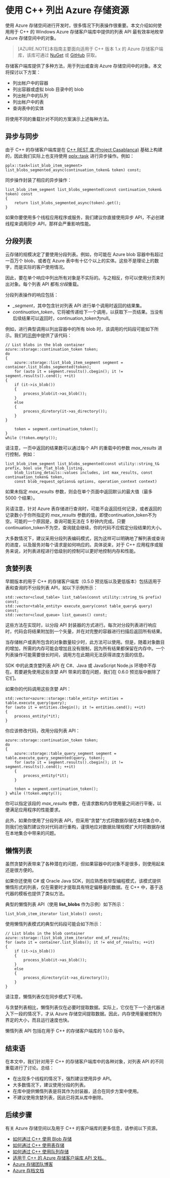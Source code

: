 <properties 
    pageTitle="使用用于 C++ 的 Windows Azure 存储客户端库列出 Azure 存储资源 | Windows Azure" 
    description="了解如何在用于 C++ 的 Windows Azure 存储客户端库中使用列表 API 来枚举容器、blob、队列、表和实体。" 
    documentationCenter=".net" 
    services="storage"
    authors="tamram" 
    manager="carolz" 
    editor=""/>
<tags 
    ms.service="storage" 
    ms.date="09/23/2015" 
    wacn.date="11/02/2015"/>

# 使用 C++ 列出 Azure 存储资源

使用 Azure 存储空间进行开发时，很多情况下列表操作很重要。本文介绍如何使用用于 C++ 的 Windows Azure 存储客户端库中提供的列表 API 最有效率地枚举 Azure 存储空间中的对象。

>[AZURE.NOTE]本指南主要面向适用于 C++ 版本 1.x 的 Azure 存储客户端库，该库可通过 [NuGet](http://www.nuget.org/packages/wastorage) 或 [GitHub](https://github.com/Azure/azure-storage-cpp) 获取。

存储客户端库提供了多种方法，用于列出或查询 Azure 存储空间中的对象。本文将探讨以下方案：

-	列出帐户中的容器
-	列出容器或虚拟 blob 目录中的 blob
-	列出帐户中的队列
-	列出帐户中的表
-	查询表中的实体

将使用不同的重载针对不同的方案演示上述每种方法。

## 异步与同步

由于 C++ 的存储客户端库是在 [C++ REST 库 (Project Casablanca)](http://casablanca.codeplex.com/) 基础上构建的，因此我们实际上也支持使用 [pplx::task](http://microsoft.github.io/cpprestsdk/classpplx_1_1task.html) 进行异步操作。例如：

	pplx::task<list_blob_item_segment> list_blobs_segmented_async(continuation_token& token) const;

同步操作封装了相应的异步操作：

	list_blob_item_segment list_blobs_segmented(const continuation_token& token) const
	{
	    return list_blobs_segmented_async(token).get();
	}

如果你要使用多个线程应用程序或服务，我们建议你直接使用异步 API，不必创建线程来调用同步 API，那样会严重影响性能。

## 分段列表

云存储的规模决定了要使用分段列表。例如，你可能在 Azure blob 容器中有超过一百万个 blob，或者在 Azure 表中有十亿个以上的实体。这些不是理论上的数字，而是实际的客户使用情况。

因此，要在单个响应中列出所有对象是不实际的。与之相反，你可以使用分页来列出对象。每个列表 API 都有*分段*重载。

分段列表操作的响应包括：

-	<i>_segment</i>，其中包含针对列表 API 进行单个调用时返回的结果集。 
-	*continuation_token*，它将被传递给下一个调用，以获取下一页结果。当没有后续结果可以返回时，continuation_token为null。

例如，进行典型调用以列出容器中的所有 blob 时，该调用的代码段可能如下所示。我们的[示例](https://github.com/Azure/azure-storage-cpp/blob/master/Microsoft.WindowsAzure.Storage/samples/BlobsGettingStarted/Application.cpp)中提供了该代码：

	// List blobs in the blob container
	azure::storage::continuation_token token;
	do
	{
	    azure::storage::list_blob_item_segment segment = container.list_blobs_segmented(token);
	    for (auto it = segment.results().cbegin(); it != segment.results().cend(); ++it)
	{
	    if (it->is_blob())
	    {
	        process_blob(it->as_blob());
	    }
	    else
	    {
	        process_diretory(it->as_directory());
	    }
	}
	
	    token = segment.continuation_token();
	}
	while (!token.empty());

请注意，一页中返回的结果数可以通过每个 API 的重载中的参数 *max_results* 进行控制，例如：
	
	list_blob_item_segment list_blobs_segmented(const utility::string_t& prefix, bool use_flat_blob_listing, 
		blob_listing_details::values includes, int max_results, const continuation_token& token, 
		const blob_request_options& options, operation_context context)

如果未指定 *max_results* 参数，则会在单个页面中返回默认的最大值（最多 5000 个结果）。

另请注意，针对 Azure 表存储进行查询时，可能不会返回任何记录，或者返回的记录数小于你所指定的 *max_results* 参数的值，即使continuation_token不为空。可能的一个原因是，查询可能无法在 5 秒钟内完成。只要continuation_token不为空，查询就会继续，你的代码不应假定分段结果的大小。

大多数情况下，建议采用分段列表编码模式，因为这样可以明确地了解列表或查询的进度，以及服务对每个请求是如何响应的。具体说来，对于 C++ 应用程序或服务来说，对列表进程进行低级别的控制可以更好地控制内存和性能。

## 贪婪列表

早期版本的用于 C++ 的存储客户端库（0.5.0 预览版以及更低版本）包括适用于表和查询的不分段列表 API，如以下示例所示：

	std::vector<cloud_table> list_tables(const utility::string_t& prefix) const;
	std::vector<table_entity> execute_query(const table_query& query) const;
	std::vector<cloud_queue> list_queues() const;

这些方法在实现时，以分段 API 封装器的方式进行。每次对分段列表进行响应时，代码会将结果附加到一个矢量，并在对完整的容器进行扫描后返回所有结果。

当存储帐户或表所包含的对象数量较少时，此方法可以使用。但是，随着对象数目的增加，所需的内存可能会增加且没有限制，因为所有结果都保留在内存中。一个列表操作可能需要很长时间，调用方在此期间无法获得进度方面的信息。

SDK 中的此类贪婪列表 API 在 C#、Java 或 JavaScript Node.js 环境中不存在。若要避免使用这些贪婪 API 带来的潜在问题，我们在 0.6.0 预览版中删除了它们。

如果你的代码调用这些贪婪 API：

	std::vector<azure::storage::table_entity> entities = table.execute_query(query);
	for (auto it = entities.cbegin(); it != entities.cend(); ++it)
	{
	    process_entity(*it);
	}

你应该修改代码，改用分段列表 API：

	azure::storage::continuation_token token;
	do
	{
	    azure::storage::table_query_segment segment = table.execute_query_segmented(query, token);
	    for (auto it = segment.results().cbegin(); it != segment.results().cend(); ++it)
	    {
	        process_entity(*it);
	    }
	
	    token = segment.continuation_token();
	} while (!token.empty());

你可以指定该段的 *max_results* 参数，在请求数和内存使用量之间进行平衡，以便满足应用程序的性能要求。

此外，如果你使用了分段列表 API，但采用“贪婪”方式将数据存储在本地集合中，则我们也强烈建议你对代码进行重构，谨慎地应对数据处理规模扩大时将数据存储在本地集合中带来的问题。

## 懒惰列表

虽然贪婪列表带来了各种潜在的问题，但如果容器中的对象不是很多，则使用起来还是很方便的。

如果你还使用 C# 或 Oracle Java SDK，则应熟悉枚举型编程模式，该模式提供懒惰形式的列表，仅在需要时才提取具有特定偏移量的数据。在 C++ 中，基于迭代器的模板也提供了类似方法。

典型的懒惰列表 API（使用 **list_blobs** 作为示例）如下所示：

	list_blob_item_iterator list_blobs() const;

使用懒惰列表模式的典型代码段可能会如下所示：

	// List blobs in the blob container
	azure::storage::list_blob_item_iterator end_of_results;
	for (auto it = container.list_blobs(); it != end_of_results; ++it)
	{
		if (it->is_blob())
		{
			process_blob(it->as_blob());
		}
		else
		{
			process_directory(it->as_directory());
		}
	}

请注意，懒惰列表仅在同步模式下可用。

与贪婪列表相比，懒惰列表仅在必要时提取数据。实际上，它仅在下一个迭代器进入下一段的情况下，才从 Azure 存储空间提取数据。因此，内存使用量被控制为界定的大小，而且运行速度也快。

懒惰列表 API 包括在用于 C++ 的存储客户端库的 1.0.0 版中。

## 结束语

在本文中，我们针对用于 C++ 的存储客户端库中的各种对象，对列表 API 的不同重载进行了讨论。总结：

-	在出现多个线程的情况下，强烈建议使用异步 API。
-	大多数情况下，建议使用分段的列表。
-	在库中提供懒惰列表是将其作为封装器，适合在同步方案中使用。
-	不建议使用贪婪列表，因此已将其从库中删除。

## 后续步骤

有关 Azure 存储空间以及用于 C++ 的客户端库的更多信息，请参阅以下资源。

-	[如何通过 C++ 使用 Blob 存储](/documentation/articles/storage-c-plus-plus-how-to-use-blobs)
-	[如何通过 C++ 使用表存储](/documentation/articles/storage-c-plus-plus-how-to-use-tables)
-	[如何通过 C++ 使用队列存储](/documentation/articles/storage-c-plus-plus-how-to-use-queues)
-	[适用于 C++ 的 Azure 存储客户端库 API 文档。](http://azure.github.io/azure-storage-cpp/)
-	[Azure 存储团队博客](http://blogs.msdn.com/b/windowsazurestorage/)
-	[Azure 存档文档](http://www.windowsazure.cn/documentation/services/storage/)

<!---HONumber=79-->